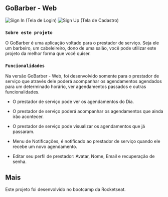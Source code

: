 ## GoBarber - Web

![Sign In (Tela de Login)](https://github.com/lucasviga/gobarber-frontend/screenshots/sigIn.jpg)
![Sign Up (Tela de Cadastro)](https://github.com/lucasviga/gobarber-frontend/screenshots/sigIn.jpg)

### `Sobre este projeto`

O GoBarber é uma aplicação voltado para o prestador de serviço. Seja ele um barbeiro, um cabeleireiro, dono de uma salão, você pode utilizar este projeto da melhor forma que você quiser.

### `Funcionalidades`

Na versão GoBarber - Web, foi desenvolvido somente para o prestador de serviço que através dele poderá acompanhar os agendamentos agendados para um determinado horário, ver agendamentos passados e outras funcionalidades.

- O prestador de serviço pode ver os agendamentos do Dia.

- O prestador de serviço poderá acompanhar os agendamentos que ainda irão acontecer.

- O prestador de serviço pode visualizar os agendamentos que já passaram.

- Menu de Notificações, é notificado ao prestador de serviço quando ele recebe um novo agendamento.

- Editar seu perfil de prestador: Avatar, Nome, Email e recuperação de senha.

## Mais

Este projeto foi desenvolvido no bootcamp da Rocketseat.
